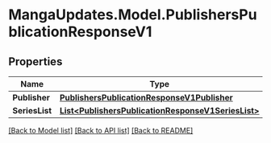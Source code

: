 # MangaUpdates.Model.PublishersPublicationResponseV1

## Properties

Name | Type | Description | Notes
------------ | ------------- | ------------- | -------------
**Publisher** | [**PublishersPublicationResponseV1Publisher**](PublishersPublicationResponseV1Publisher.md) |  | [optional] 
**SeriesList** | [**List&lt;PublishersPublicationResponseV1SeriesList&gt;**](PublishersPublicationResponseV1SeriesList.md) |  | [optional] 

[[Back to Model list]](../README.md#documentation-for-models) [[Back to API list]](../README.md#documentation-for-api-endpoints) [[Back to README]](../README.md)

